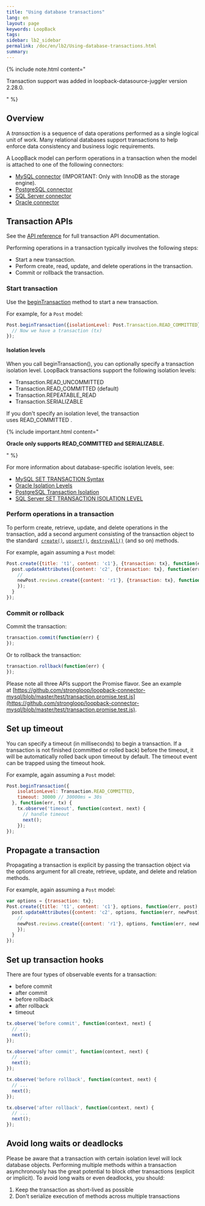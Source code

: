 ```yaml
---
title: "Using database transactions"
lang: en
layout: page
keywords: LoopBack
tags:
sidebar: lb2_sidebar
permalink: /doc/en/lb2/Using-database-transactions.html
summary:
---
```


{% include note.html content="

Transaction support was added in loopback-datasource-juggler version 2.28.0.

" %}

## Overview

A _transaction_ is a sequence of data operations performed as a single logical unit of work.
Many relational databases support transactions to help enforce data consistency and business logic requirements.

A LoopBack model can perform operations in a transaction when the model is attached to one of the following connectors:

* [MySQL connector](MySQL-connector.html) (IMPORTANT: Only with InnoDB as the storage engine).
* [PostgreSQL connector](PostgreSQL-connector.html)
* [SQL Server connector](SQL-Server-connector.html)
* [Oracle connector](Oracle-connector.html)

## Transaction APIs

See the [API reference](http://apidocs.strongloop.com/loopback-datasource-juggler/#transactionmixin) for full transaction API documentation.

Performing operations in a transaction typically involves the following steps:

* Start a new transaction.
* Perform create, read, update, and delete operations in the transaction.
* Commit or rollback the transaction.

### Start transaction

Use the [beginTransaction](http://apidocs.strongloop.com/loopback-datasource-juggler/#transactionmixin-begintransaction) method to start a new transaction.

For example, for a `Post` model:

```javascript
Post.beginTransaction({isolationLevel: Post.Transaction.READ_COMMITTED}, function(err, tx) {
  // Now we have a transaction (tx)
});
```

#### Isolation levels

When you call beginTransaction(), you can optionally specify a transaction isolation level. LoopBack transactions support the following isolation levels:

* Transaction.READ_UNCOMMITTED
* Transaction.READ_COMMITTED (default)
* Transaction.REPEATABLE_READ
* Transaction.SERIALIZABLE

If you don't specify an isolation level, the transaction uses READ_COMMITTED .

{% include important.html content="

**Oracle only supports READ_COMMITTED and SERIALIZABLE.**

" %}

For more information about database-specific isolation levels, see:

* [MySQL SET TRANSACTION Syntax](https://dev.mysql.com/doc/refman/5.7/en/set-transaction.html)
* [Oracle Isolation Levels](http://docs.oracle.com/cd/B14117_01/server.101/b10743/consist.htm#i17856) 
* [PostgreSQL Transaction Isolation](http://www.postgresql.org/docs/9.4/static/transaction-iso.html)
* [SQL Server SET TRANSACTION ISOLATION LEVEL](https://msdn.microsoft.com/en-us/library/ms173763.aspx)

### Perform operations in a transaction

To perform create, retrieve, update, and delete operations in the transaction, add a second argument consisting of the transaction object to the standard 
[`create()`](http://apidocs.strongloop.com/loopback/#persistedmodel-create),
[`upsert()`](http://apidocs.strongloop.com/loopback/#persistedmodel-upsert),
[`destroyAll()`](http://apidocs.strongloop.com/loopback/#persistedmodel-destroyall) (and so on) methods.

For example, again assuming a `Post` model:

```javascript
Post.create({title: 't1', content: 'c1'}, {transaction: tx}, function(err, post) {
  post.updateAttributes({content: 'c2', {transaction: tx}, function(err, newPost) {
    //
    newPost.reviews.create({content: 'r1'}, {transaction: tx}, function(err, newPost) {
    });
  }
});
```

### Commit or rollback

Commit the transaction:

```javascript
transaction.commit(function(err) {
});
```

Or to rollback the transaction:

```javascript
transaction.rollback(function(err) {
});
```

Please note all three APIs support the Promise flavor.
See an example at [https://github.com/strongloop/loopback-connector-mysql/blob/master/test/transaction.promise.test.js](https://github.com/strongloop/loopback-connector-mysql/blob/master/test/transaction.promise.test.js).

## Set up timeout

You can specify a timeout (in milliseconds) to begin a transaction.
If a transaction is not finished (committed or rolled back) before the timeout, it will be automatically rolled back upon timeout by default.
The timeout event can be trapped using the timeout hook.

For example, again assuming a `Post` model:

```javascript
Post.beginTransaction({
    isolationLevel: Transaction.READ_COMMITTED,
    timeout: 30000 // 30000ms = 30s
  }, function(err, tx) {
    tx.observe('timeout', function(context, next) {
      // handle timeout
      next();
    });
});
```

## Propagate a transaction

Propagating a transaction is explicit by passing the transaction object via the options argument for all create, retrieve, update, and delete and relation methods.

For example, again assuming a `Post` model:

```javascript
var options = {transaction: tx};
Post.create({title: 't1', content: 'c1'}, options, function(err, post) {
  post.updateAttributes({content: 'c2', options, function(err, newPost) {
    //
    newPost.reviews.create({content: 'r1'}, options, function(err, newPost) {
    });
  }
});
```

## Set up transaction hooks

There are four types of observable events for a transaction:

* before commit
* after commit
* before rollback
* after rollback
* timeout

```javascript
tx.observe('before commit', function(context, next) {
  // ...
  next();
});

tx.observe('after commit', function(context, next) {
  // ...
  next();
});

tx.observe('before rollback', function(context, next) {
  // ...
  next();
});

tx.observe('after rollback', function(context, next) {
  // ...
  next();
});
```

## Avoid long waits or deadlocks

Please be aware that a transaction with certain isolation level will lock database objects.
Performing multiple methods within a transaction asynchronously has the great potential to block other transactions (explicit or implicit).
To avoid long waits or even deadlocks, you should:

1.  Keep the transaction as short-lived as possible
2.  Don't serialize execution of methods across multiple transactions